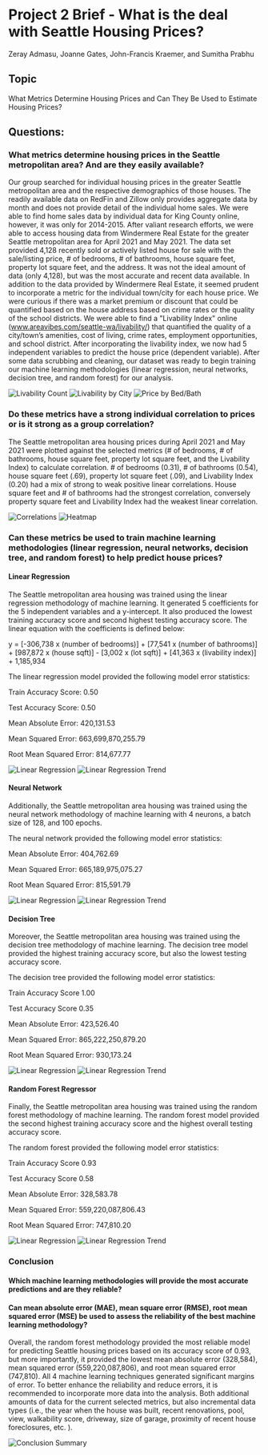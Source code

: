 # Project 2 Brief - What is the deal with Seattle Housing Prices?

Zeray Admasu, Joanne Gates, John-Francis Kraemer, and Sumitha Prabhu

## Topic
What Metrics Determine Housing Prices and Can They Be Used to Estimate Housing Prices? 

## Questions:
### What metrics determine housing prices in the Seattle metropolitan area? And are they easily available?
Our group searched for individual housing prices in the greater Seattle metropolitan area and the respective demographics of those houses.  The readily available data on RedFin and Zillow only provides aggregate data by month and does not provide detail of the individual home sales.  We were able to find home sales data by individual data for King County online, however, it was only for 2014-2015.  After valiant research efforts, we were able to access housing data from Windermere Real Estate for the greater Seattle metropolitan area for April 2021 and May 2021.  The data set provided 4,128 recently sold or actively listed house for sale with the sale/listing price, # of bedrooms, # of bathrooms, house square feet, property lot square feet, and the address.  It was not the ideal amount of data (only 4,128), but was the most accurate and recent data available.  In addition to the data provided by Windermere Real Estate, it seemed prudent to incorporate a metric for the individual town/city for each house price.  We were curious if there was a market premium or discount that could be quantified based on the house address based on crime rates or the quality of the school districts.  We were able to find a "Livability Index" online (www.areavibes.com/seattle-wa/livability/) that quantified the quality of a city/town’s amenities, cost of living, crime rates, employment opportunities, and school district.  After incorporating the livability index, we now had 5 independent variables to predict the house price (dependent variable).  After some data scrubbing and cleaning, our dataset was ready to begin training our machine learning methodologies (linear regression, neural networks, decision tree, and random forest) for our analysis.



![Livability Count](Images/liv_count.png)
![Livability by City](Images/LivInx_by_city.png)
![Price by Bed/Bath](Images/Price_by_bed_bath.png)

### Do these metrics have a strong individual correlation to prices or is it strong as a group correlation?
The Seattle metropolitan area housing prices during April 2021 and May 2021 were plotted against the selected metrics (# of bedrooms, # of bathrooms, house square feet, property lot square feet, and the Livability Index) to calculate correlation.  # of bedrooms (0.31), # of bathrooms (0.54), house square feet (.69), property lot square feet (.09), and Livability Index (0.20) had a mix of strong to weak positive linear correlations.  House square feet and # of bathrooms had the strongest correlation, conversely property square feet and Livability Index had the weakest linear correlation. 

![Correlations](Images/correlation_table.png)
![Heatmap](Images/correlation_heatmap.png)

### Can these metrics be used to train machine learning methodologies (linear regression, neural networks, decision tree, and random forest) to help predict house prices?
#### Linear Regression
The Seattle metropolitan area housing was trained using the linear regression methodology of machine learning.  It generated 5 coefficients for the 5 independent variables and a y-intercept.  It also produced the lowest training accuracy score and second highest testing accuracy score.  The linear equation with the coefficients is defined below:

y = [-306,738 x (number of bedrooms)] + [77,541 x (number of bathrooms)] +  [987,872 x (house sqft)]  - [3,002 x (lot sqft)] + [41,363 x (livability index)] + 1,185,934

The linear regression model provided the following model error statistics:

Train Accuracy Score: 0.50 

Test Accuracy Score: 0.50 

Mean Absolute Error: 420,131.53

Mean Squared Error: 663,699,870,255.79

Root Mean Squared Error: 814,677.77

![Linear Regression](Images/LR_ap.png)
![Linear Regression Trend](Images/LR_t.png)

#### Neural Network
Additionally, the Seattle metropolitan area housing was trained using the neural network methodology of machine learning with 4 neurons, a batch size of 128, and 100 epochs.

The neural network provided the following model error statistics:

Mean Absolute Error: 404,762.69

Mean Squared Error: 665,189,975,075.27

Root Mean Squared Error: 815,591.79


![Linear Regression](Images/NN_ap.png)
![Linear Regression Trend](Images/NN_t.png)

#### Decision Tree
Moreover, the Seattle metropolitan area housing was trained using the decision tree methodology of machine learning.  The decision tree model provided the highest training accuracy score, but also the lowest testing accuracy score.

The decision tree provided the following model error statistics:

Train Accuracy Score 1.00

Test Accuracy Score 0.35

Mean Absolute Error: 423,526.40

Mean Squared Error: 865,222,250,879.20

Root Mean Squared Error: 930,173.24



![Linear Regression](Images/DT_ap.png)
![Linear Regression Trend](Images/DT_t.png)

#### Random Forest Regressor
Finally, the Seattle metropolitan area housing was trained using the random forest methodology of machine learning.  The random forest model provided the second highest training accuracy score and the highest overall testing accuracy score.

The random forest provided the following model error statistics:

Train Accuracy Score 0.93

Test Accuracy Score 0.58

Mean Absolute Error: 328,583.78

Mean Squared Error: 559,220,087,806.43

Root Mean Squared Error: 747,810.20

![Linear Regression](Images/RF_ap.png)
![Linear Regression Trend](Images/RF_t.png)

### Conclusion
#### Which machine learning methodologies will provide the most accurate predictions and are they reliable?
#### Can mean absolute error (MAE), mean square error (RMSE), root mean squared error (MSE) be used to assess the reliability of the best machine learning methodology?


Overall, the random forest methodology provided the most reliable model for predicting Seattle housing prices based on its accuracy score of 0.93, but more importantly, it provided the lowest mean absolute error (328,584), mean squared error (559,220,087,806), and root mean squared error (747,810).  All 4 machine learning techniques generated significant margins of error.  To better enhance the reliability and reduce errors, it is recommended to incorporate more data into the analysis.  Both additional amounts of data for the current selected metrics, but also incremental data types (i.e., the year when the house was built, recent renovations, pool, view, walkability score, driveway, size of garage, proximity of recent house foreclosures, etc. ).    

![Conclusion Summary](Images/Summary.png)
